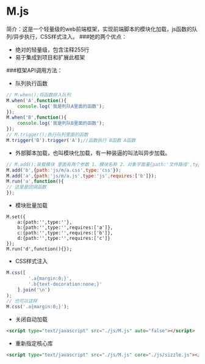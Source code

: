 M.js
=

简介：这是一个轻量级的web前端框架，实现前端脚本的模块化加载，js函数的队列/异步执行，CSS样式注入。
###她的两个优点：
- 绝对的轻量级，包含注释255行
- 易于集成到项目和扩展此框架

###框架API调用方法：
- 队列执行函数
```javascript
// M.when();将函数排入队列
M.when('A',function(){
    console.log('我是列队A里面的函数');
});
M.when('B',function(){
    console.log('我是列队B里面的函数');
});
// M.trigger();执行队列里面的函数
M.trigger('B').trigger('A');//函数执行 B函数 A函数
```
- 外部脚本加载，也叫模块化加载，有一种装逼的叫法叫异步加载。
```javascript
// M.add();装载模块 里面有两个参数 1、模块名称 2、对象字面量{path:'文件路径',type:'文件类型',requires:'定义依赖关系'}。M.run();模块加载的运行方法。
M.add('b',{path:'js/m/a.css',type:'css'});
M.add('a',{path:'js/m/a.js',type:'js',requires:['b']});
M.run('a',function(){
// 这里是回调函数
});
```
- 模块批量加载
```javasript
M.set({
	a:{path:'',type:''},
	b:{path:'',type:'',requires:['a']},
	c:{path:'',type:'',requires:['b']},
	d:{path:'',type:'',requires:['c']}
});
M.run('d',function(){});
```
- CSS样式注入
```javascript
M.css([
        '.a{margin:0;}',
        '.b{text-decoration:none;}'
    ].join('\n')
);
// 也可以这样
M.css('.a{margin:0;}');
```
- 关闭自动加载
```html
<script type="text/javascript" src="./js/M.js" auto="false"></script>
```
- 重新指定核心库
```html
<script type="text/javascript" src="./js/M.js" core="./js/sizzle.js"></script>
```